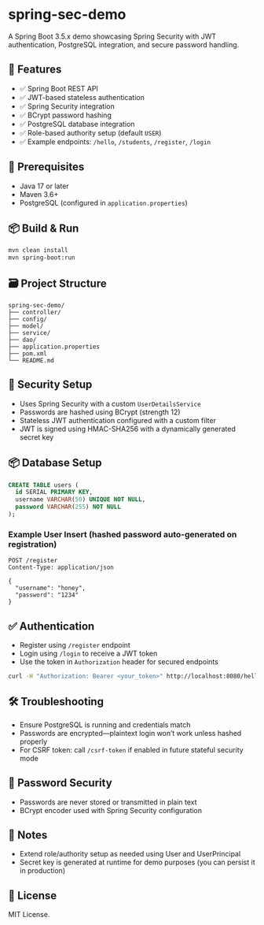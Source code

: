 # spring-sec-demo

A Spring Boot 3.5.x demo showcasing Spring Security with JWT authentication, PostgreSQL integration, and secure password handling.

## 🚀 Features

- ✅ Spring Boot REST API
- ✅ JWT-based stateless authentication
- ✅ Spring Security integration
- ✅ BCrypt password hashing
- ✅ PostgreSQL database integration
- ✅ Role-based authority setup (default `USER`)
- ✅ Example endpoints: `/hello`, `/students`, `/register`, `/login`

## 🧰 Prerequisites

- Java 17 or later
- Maven 3.6+
- PostgreSQL (configured in `application.properties`)

## 📦 Build & Run

```bash
mvn clean install
mvn spring-boot:run
```

## 🗃️ Project Structure

```
spring-sec-demo/
├── controller/
├── config/
├── model/
├── service/
├── dao/
├── application.properties
├── pom.xml
└── README.md
```

## 🔐 Security Setup

- Uses Spring Security with a custom `UserDetailsService`
- Passwords are hashed using BCrypt (strength 12)
- Stateless JWT authentication configured with a custom filter
- JWT is signed using HMAC-SHA256 with a dynamically generated secret key

## 📦 Database Setup

```sql
CREATE TABLE users (
  id SERIAL PRIMARY KEY,
  username VARCHAR(50) UNIQUE NOT NULL,
  password VARCHAR(255) NOT NULL
);
```

### Example User Insert (hashed password auto-generated on registration)

```
POST /register
Content-Type: application/json

{
  "username": "honey",
  "password": "1234"
}
```

## ✅ Authentication

- Register using `/register` endpoint
- Login using `/login` to receive a JWT token
- Use the token in `Authorization` header for secured endpoints

```bash
curl -H "Authorization: Bearer <your_token>" http://localhost:8080/hello
```

## 🛠️ Troubleshooting

- Ensure PostgreSQL is running and credentials match
- Passwords are encrypted—plaintext login won’t work unless hashed properly
- For CSRF token: call `/csrf-token` if enabled in future stateful security mode

## 🔐 Password Security

- Passwords are never stored or transmitted in plain text
- BCrypt encoder used with Spring Security configuration

## 📌 Notes

- Extend role/authority setup as needed using User and UserPrincipal
- Secret key is generated at runtime for demo purposes (you can persist it in production)

## 📄 License

MIT License.